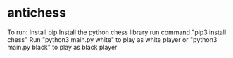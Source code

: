 # antichess
To run:
Install pip
Install the python chess library run command "pip3 install chess"
Run "python3 main.py white" to play as white player or "python3 main.py black" to play as black player
